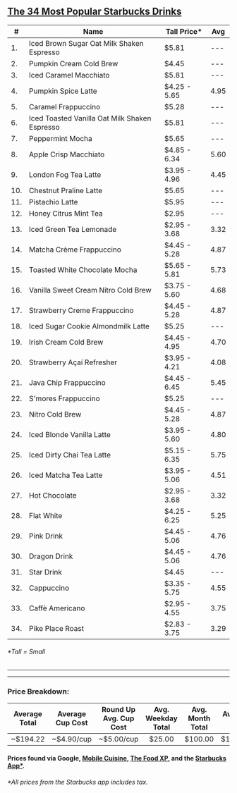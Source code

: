 ## [The 34 Most Popular Starbucks Drinks](https://www.tastingtable.com/721208/the-most-popular-starbucks-drinks-ranked-worst-to-best/)

| #   | Name                                          | Tall Price*| Avg |
| --- | --------------------------------------------- | ---------- | --- |
| 1.  | Iced Brown Sugar Oat Milk Shaken Espresso     | $5.81      | --- |
| 2.  | Pumpkin Cream Cold Brew                       | $4.45      | --- |
| 3.  | Iced Caramel Macchiato                        | $5.81      | --- |
| 4.  | Pumpkin Spice Latte                           | $4.25 - 5.65 | 4.95 |
| 5.  | Caramel Frappuccino                           | $5.28      | --- |
| 6.  | Iced Toasted Vanilla Oat Milk Shaken Espresso | $5.81      | --- |
| 7.  | Peppermint Mocha                              | $5.65      | --- |
| 8.  | Apple Crisp Macchiato                         | $4.85 - 6.34 | 5.60 |
| 9.  | London Fog Tea Latte                          | $3.95 - 4.96 | 4.45 |
| 10. | Chestnut Praline Latte                        | $5.65      | --- |
| 11. | Pistachio Latte                               | $5.95      | --- |
| 12. | Honey Citrus Mint Tea                         | $2.95      | --- |
| 13. | Iced Green Tea Lemonade                       | $2.95 - 3.68 | 3.32 |
| 14. | Matcha Crème Frappuccino                      | $4.45 - 5.28 | 4.87 |
| 15. | Toasted White Chocolate Mocha                 | $5.65 - 5.81 | 5.73 |
| 16. | Vanilla Sweet Cream Nitro Cold Brew           | $3.75 - 5.60 | 4.68 |
| 17. | Strawberry Creme Frappuccino                  | $4.45 - 5.28 | 4.87 |
| 18. | Iced Sugar Cookie Almondmilk Latte            | $5.25      |  --- |
| 19. | Irish Cream Cold Brew                         | $4.45 - 4.95 | 4.70 |
| 20. | Strawberry Açaí Refresher                     | $3.95 - 4.21 | 4.08 |
| 21. | Java Chip Frappuccino                         | $4.45 - 6.45 | 5.45 |
| 22. | S'mores Frappuccino                           | $5.25      | --- |
| 23. | Nitro Cold Brew                               | $4.45 - 5.28 | 4.87 |
| 24. | Iced Blonde Vanilla Latte                     | $3.95 - 5.60 | 4.80 |
| 25. | Iced Dirty Chai Tea Latte                     | $5.15 - 6.35 | 5.75 |
| 26. | Iced Matcha Tea Latte                         | $3.95 - 5.06 | 4.51 |
| 27. | Hot Chocolate                                 | $2.95 - 3.68 | 3.32 |
| 28. | Flat White                                    | $4.25 - 6.25 | 5.25 |
| 29. | Pink Drink                                    | $4.45 - 5.06 | 4.76 |
| 30. | Dragon Drink                                  | $4.45 - 5.06 | 4.76 |
| 31. | Star Drink                                    | $4.45      |  --- |
| 32. | Cappuccino                                    | $3.35 - 5.75 | 4.55 |
| 33. | Caffè Americano                               | $2.95 - 4.55 | 3.75 |
| 34. | Pike Place Roast                              | $2.83 - 3.75 | 3.29 |

###### *Tall = Small
----
----
### Price Breakdown:
<!-- Looks weird, bear with me... -->
| Average Total  | Average Cup Cost  | Round Up Avg. Cup Cost  | Avg. Weekday Total |  Avg. Month Total  | Avg. Year Total |
| :------------: |   :------------:  |      :------------:     |   :------------:   |   :------------:   |  :------------: |
|    ~$194.22    |     ~$4.90/cup    |        ~$5.00/cup       |       $25.00       |       $100.00      |    $1,200.00    |
<!-- The end of the weird looking table -->

#### Prices found via Google, [Mobile Cuisine](https://mobile-cuisine.com/menu/starbucks-prices/), [The Food XP](https://thefoodxp.com/starbucks-holiday-menu-prices/), and the [Starbucks App*](https://www.starbucks.com/rewards/mobile-apps/). 
###### *All prices from the Starbucks app includes tax.

<!-- 
    :-- means the column is left aligned.
    --: means the column is right aligned.
    :-: means the column is center aligned.
-->
